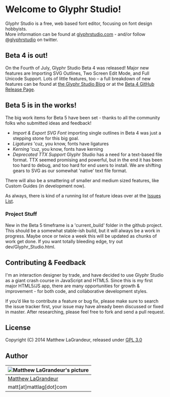 # Welcome to Glyphr Studio!
Glyphr Studio is a free, web based font editor, focusing on font design hobbyists.  
More information can be found at [glyphrstudio.com](http://glyphrstudio.com) - and/or follow [@glyphrstudio](https://twitter.com/glyphrstudio) on twitter.

## Beta 4 is out!
On the Fourth of July, Glyphr Studio Beta 4 was released!  Major new features are Importing SVG Outlines, Two Screen Edit Mode, and Full Unicode Support.  Lots of little features, too – a full breakdown of new features can be found at [the Glyphr Studio Blog](http://www.glyphrstudio.com/blog) or at the [Beta 4 GitHub Release Page](https://github.com/mattlag/Glyphr-Studio/releases/tag/v0.4.0).

## Beta 5 is in the works!
The big work items for Beta 5 have been set - thanks to all the community folks who submitted ideas and feedback!
- *Import & Export SVG Font* importing single outlines in Beta 4 was just a stepping stone for this big goal.
- *Ligatures* 'cuz, you know, fonts have ligatures
- *Kerning* 'cuz, you know, fonts have kerning
- *Deprecated TTX Support* Glyphr Studio has a need for a text-based file format.  TTX seemed promising and powerful, but in the end it has been too hard to debug, and too hard for end users to install.  We are shifting gears to SVG as our somewhat 'native' text file format.

There will also be a smattering of smaller and medium sized features, like Custom Guides (in development now).

As always, there is kind of a running list of feature ideas over at the [Issues List]( https://github.com/mattlag/Glyphr-Studio/issues?labels=&page=1&state=open).

### Project Stuff
New in the Beta 5 timeframe is a 'current_build' folder in the github project.  This should be a somewhat stable-ish build, but it will always be a work in progress.  Maybe once or twice a week this will be updated as chunks of work get done.  If you want totally bleeding edge, try out dev/Glyphr_Studio.html.

## Contributing & Feedback
I'm an interaction designer by trade, and have decided to use Glyphr Studio as a giant crash course in JavaScript and HTML5.  Since this is my first major HTML5/JS app, there are many opportunities for growth & improvement - for both code, and collaborative development styles.

If you’d like to contribute a feature or bug fix, please make sure to search the issue tracker first, your issue may have already been discussed or fixed in master.  After researching, please feel free to fork and send a pull request.

## License
Copyright (C) 2014 Matthew LaGrandeur, released under [GPL 3.0](https://github.com/mattlag/Glyphr-Studio/blob/master/LICENSE-gpl-3.0.txt)

## Author
| ![Matthew LaGrandeur's picture](https://1.gravatar.com/avatar/f6f7b963adc54db7e713d7bd5f4903ec?s=70) |
|---|
| [Matthew LaGrandeur](http://mattlag.com/) |
| matt[at]mattlag[dot]com |



